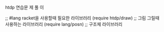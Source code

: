 htdp 연습문 제 풀 이

;; #lang racket을 사용할때 필요한 라이브러리
(require htdp/draw) ;; 그림 그릴때 사용하는 라이브러리
(require lang/posn) ;; 구조체 라이브러리
